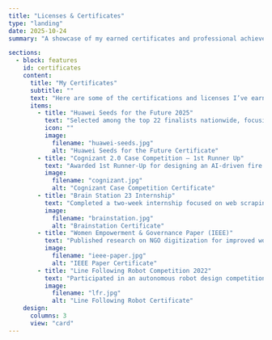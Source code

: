 ```yaml
---
title: "Licenses & Certificates"
type: "landing"
date: 2025-10-24
summary: "A showcase of my earned certificates and professional achievements."

sections:
  - block: features
    id: certificates
    content:
      title: "My Certificates"
      subtitle: ""
      text: "Here are some of the certifications and licenses I’ve earned along my academic and professional journey."
      items:
        - title: "Huawei Seeds for the Future 2025"
          text: "Selected among the top 22 finalists nationwide, focusing on innovation, AI, and digital transformation leadership."
          icon: ""
          image:
            filename: "huawei-seeds.jpg"
            alt: "Huawei Seeds for the Future Certificate"
        - title: "Cognizant 2.0 Case Competition – 1st Runner Up"
          text: "Awarded 1st Runner-Up for designing an AI-driven fire prevention system for garment factories."
          image:
            filename: "cognizant.jpg"
            alt: "Cognizant Case Competition Certificate"
        - title: "Brain Station 23 Internship"
          text: "Completed a two-week internship focused on web scraping using Python (BeautifulSoup and Selenium)."
          image:
            filename: "brainstation.jpg"
            alt: "Brainstation Certificate"
        - title: "Women Empowerment & Governance Paper (IEEE)"
          text: "Published research on NGO digitization for improved women empowerment and governance."
          image:
            filename: "ieee-paper.jpg"
            alt: "IEEE Paper Certificate"
        - title: "Line Following Robot Competition 2022"
          text: "Participated in an autonomous robot design competition under RUET ETE department."
          image:
            filename: "lfr.jpg"
            alt: "Line Following Robot Certificate"
    design:
      columns: 3
      view: "card"
---
```

